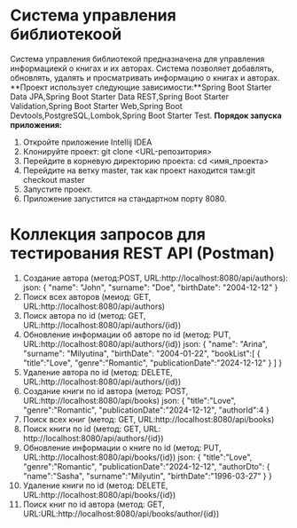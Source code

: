 # ******Система управления библиотекоой******

Система управления библиотекой предназначена для управления информациекй о книгах и их авторах. Система позволяет
добавлять, обновлять, удалять и просматривать информацию о книгах и авторах.
**Проект использует следующие зависимости:**Spring Boot Starter Data JPA,Spring Boot Starter Data REST,Spring Boot Starter
Validation,Spring Boot Starter Web,Spring Boot Devtools,PostgreSQL,Lombok,Spring Boot Starter Test.
**Порядок запуска приложения:**
1. Откройте приложение Intellij IDEA
2. Клонируйте проект: git clone <URL-репозитория>
3. Перейдите в корневую директорию проекта: cd <имя_проекта>
4. Перейдите на ветку master, так как проект находится там:git checkout master
5. Запустите проект.
6. Приложение запустится на стандартном порту 8080.

#    **Коллекция запросов для тестирования REST API (Postman)**

1. Создание автора (метод:POST, URL:http://localhost:8080/api/authors):
   json:
   {
   "name": "John",
   "surname": "Doe",
   "birthDate": "2004-12-12"
   }
2. Поиск всех авторов (меиод: GET, URL:http://localhost:8080/api/authors)
3. Поиск автора по id (метод: GET, URL:http://localhost:8080/api/authors/{id})
4. Обновление информации об авторе по id (метод: PUT, URL:http://localhost:8080/api/authors/{id})
   json:
   {
   "name": "Arina",
   "surname": "Milyutina",
   "birthDate": "2004-01-22",
   "bookList":[
   {
   "title":"Love",
   "genre":"Romantic",
   "publicationDate":"2024-12-12"
   }
   ]
   }
5. Удаление автора по id (метод: DELETE, URL:http://localhost:8080/api/authors/{id})
6. Создание книги по id автора (метод: POST, URL:http://localhost:8080/api/books)
   json:
   {
   "title":"Love",
   "genre":"Romantic",
   "publicationDate":"2024-12-12",
   "authorId":4
   }
7. Поиск всех книг (метод: GET, URL:http://localhost:8080/api/books)
8. Поиск книги по id (метод: GET, URL: http://localhost:8080/api/authors/{id})
9. Обновление информации о книге по id (метод: PUT, URL:http://localhost:8080/api/books/{id})
   json:
   {
   "title":"Love",
   "genre":"Romantic",
   "publicationDate":"2024-12-12",
   "authorDto":
   {
   "name":"Sasha",
   "surname":"Milyutin",
   "birthDate":"1996-03-27"
   }
   }
10. Удаление книги по id (метод: DELETE, URL:http://localhost:8080/api/books/{id})
11. Поиск книг по id автора (метод: GET, URL:URL:http://localhost:8080/api/books/author/{id})


